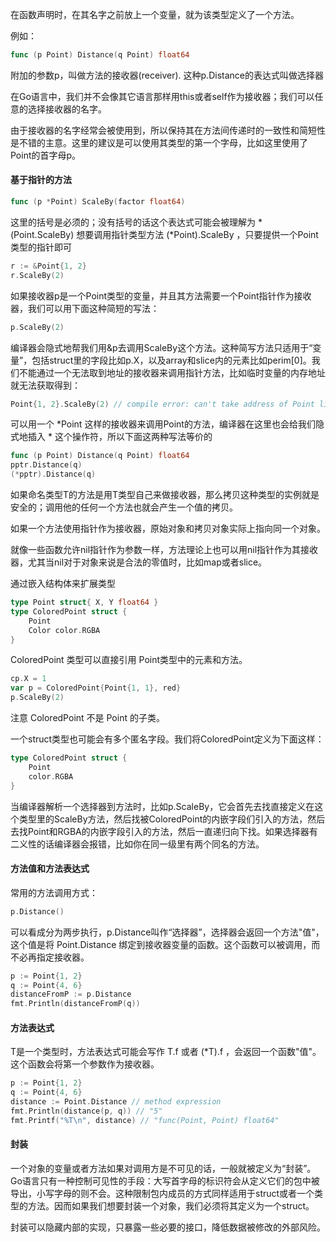 在函数声明时，在其名字之前放上一个变量，就为该类型定义了一个方法。

例如：
```go
func (p Point) Distance(q Point) float64
```

附加的参数p，叫做方法的接收器(receiver). 这种p.Distance的表达式叫做选择器

在Go语言中，我们并不会像其它语言那样用this或者self作为接收器；我们可以任意的选择接收器的名字。

由于接收器的名字经常会被使用到，所以保持其在方法间传递时的一致性和简短性是不错的主意。这里的建议是可以使用其类型的第一个字母，比如这里使用了Point的首字母p。


#### 基于指针的方法
```go
func (p *Point) ScaleBy(factor float64)
```

这里的括号是必须的；没有括号的话这个表达式可能会被理解为 *(Point.ScaleBy) 
想要调用指针类型方法 (*Point).ScaleBy ，只要提供一个Point类型的指针即可

```go
r := &Point{1, 2}
r.ScaleBy(2)
```

如果接收器p是一个Point类型的变量，并且其方法需要一个Point指针作为接收器，我们可以用下面这种简短的写法：
```go
p.ScaleBy(2)
```

编译器会隐式地帮我们用&p去调用ScaleBy这个方法。这种简写方法只适用于“变量”，包括struct里的字段比如p.X，以及array和slice内的元素比如perim[0]。我们不能通过一个无法取到地址的接收器来调用指针方法，比如临时变量的内存地址就无法获取得到：
```go
Point{1, 2}.ScaleBy(2) // compile error: can't take address of Point literal
```

可以用一个 *Point 这样的接收器来调用Point的方法，编译器在这里也会给我们隐式地插入 * 这个操作符，所以下面这两种写法等价的
```go
func (p Point) Distance(q Point) float64
pptr.Distance(q)
(*pptr).Distance(q)
```

如果命名类型T的方法是用T类型自己来做接收器，那么拷贝这种类型的实例就是安全的；调用他的任何一个方法也就会产生一个值的拷贝。

如果一个方法使用指针作为接收器，原始对象和拷贝对象实际上指向同一个对象。

就像一些函数允许nil指针作为参数一样，方法理论上也可以用nil指针作为其接收器，尤其当nil对于对象来说是合法的零值时，比如map或者slice。


通过嵌入结构体来扩展类型
```go
type Point struct{ X, Y float64 }
type ColoredPoint struct {
    Point
    Color color.RGBA
}
```

ColoredPoint 类型可以直接引用 Point类型中的元素和方法。
```go
cp.X = 1
var p = ColoredPoint{Point{1, 1}, red}
p.ScaleBy(2)
```

注意 ColoredPoint 不是 Point 的子类。

一个struct类型也可能会有多个匿名字段。我们将ColoredPoint定义为下面这样：
```go
type ColoredPoint struct {
    Point
    color.RGBA
}
```

当编译器解析一个选择器到方法时，比如p.ScaleBy，它会首先去找直接定义在这个类型里的ScaleBy方法，然后找被ColoredPoint的内嵌字段们引入的方法，然后去找Point和RGBA的内嵌字段引入的方法，然后一直递归向下找。如果选择器有二义性的话编译器会报错，比如你在同一级里有两个同名的方法。

#### 方法值和方法表达式

常用的方法调用方式：
```go
p.Distance()
```

可以看成分为两步执行，p.Distance叫作“选择器”，选择器会返回一个方法"值"，这个值是将 Point.Distance 绑定到接收器变量的函数。这个函数可以被调用，而不必再指定接收器。
```go
p := Point{1, 2}
q := Point{4, 6}
distanceFromP := p.Distance
fmt.Println(distanceFromP(q))
```

#### 方法表达式
T是一个类型时，方法表达式可能会写作 T.f 或者 (*T).f ，会返回一个函数"值"。这个函数会将第一个参数作为接收器。
```go
p := Point{1, 2}
q := Point{4, 6}
distance := Point.Distance // method expression
fmt.Println(distance(p, q)) // "5"
fmt.Printf("%T\n", distance) // "func(Point, Point) float64"
```

#### 封装

一个对象的变量或者方法如果对调用方是不可见的话，一般就被定义为“封装”。
Go语言只有一种控制可见性的手段：大写首字母的标识符会从定义它们的包中被导出，小写字母的则不会。这种限制包内成员的方式同样适用于struct或者一个类型的方法。因而如果我们想要封装一个对象，我们必须将其定义为一个struct。

封装可以隐藏内部的实现，只暴露一些必要的接口，降低数据被修改的外部风险。



